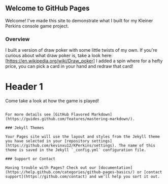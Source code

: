 ## Welcome to GitHub Pages

Welcome! I've made this site to demonstrate what I built for my Kleiner Perkins console game project.

### Overview

I built a version of draw poker with some little twists of my own. 
If you're curious about what draw poker is, take a look here: [https://en.wikipedia.org/wiki/Draw_poker]
I added a spin where for a hefty price, you can pick a card in your hand and redraw that card!


# Header 1
Come take a look at how the game is played! 
```

For more details see [GitHub Flavored Markdown](https://guides.github.com/features/mastering-markdown/).

### Jekyll Themes

Your Pages site will use the layout and styles from the Jekyll theme you have selected in your [repository settings](https://github.com/kevinxu12/KPerkins/settings). The name of this theme is saved in the Jekyll `_config.yml` configuration file.

### Support or Contact

Having trouble with Pages? Check out our [documentation](https://help.github.com/categories/github-pages-basics/) or [contact support](https://github.com/contact) and we’ll help you sort it out.
